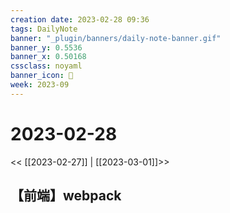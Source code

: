 ```yaml
---
creation date: 2023-02-28 09:36
tags: DailyNote
banner: "_plugin/banners/daily-note-banner.gif"
banner_y: 0.5536
banner_x: 0.50168
cssclass: noyaml
banner_icon: 💌
week: 2023-09
---
```


# 2023-02-28

<< [[2023-02-27]] | [[2023-03-01]]>>


【前端】webpack
- 



